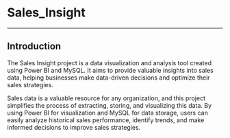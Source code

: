 # Sales_Insight
----------------

## Introduction
The Sales Insight project is a data visualization and analysis tool created using Power BI and MySQL. It aims to provide valuable insights into sales data, helping businesses make data-driven decisions and optimize their sales strategies.

Sales data is a valuable resource for any organization, and this project simplifies the process of extracting, storing, and visualizing this data. By using Power BI for visualization and MySQL for data storage, users can easily analyze historical sales performance, identify trends, and make informed decisions to improve sales strategies.

